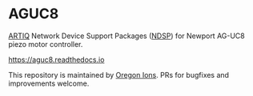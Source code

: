 # AGUC8
[ARTIQ](https://github.com/m-labs/artiq) Network Device Support Packages ([NDSP](https://m-labs.hk/artiq/manual/developing_a_ndsp.html)) for Newport AG-UC8 piezo motor controller.

https://aguc8.readthedocs.io

This repository is maintained by [Oregon Ions](https://github.com/OregonIons).
PRs for bugfixes and improvements welcome.
